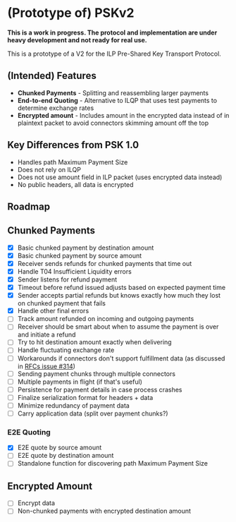 # (Prototype of) PSKv2

**This is a work in progress. The protocol and implementation are under heavy development and not ready for real use.**

This is a prototype of a V2 for the ILP Pre-Shared Key Transport Protocol.

## (Intended) Features

- **Chunked Payments** - Splitting and reassembling larger payments
- **End-to-end Quoting** - Alternative to ILQP that uses test payments to determine exchange rates
- **Encrypted amount** - Includes amount in the encrypted data instead of in plaintext packet to avoid connectors skimming amount off the top

## Key Differences from PSK 1.0

- Handles path Maximum Payment Size
- Does not rely on ILQP
- Does not use amount field in ILP packet (uses encrypted data instead)
- No public headers, all data is encrypted

## Roadmap

## Chunked Payments

- [x] Basic chunked payment by destination amount
- [x] Basic chunked payment by source amount
- [x] Receiver sends refunds for chunked payments that time out
- [x] Handle T04 Insufficient Liquidity errors
- [x] Sender listens for refund payment
- [x] Timeout before refund issued adjusts based on expected payment time
- [x] Sender accepts partial refunds but knows exactly how much they lost on chunked payment that fails
- [x] Handle other final errors
- [ ] Track amount refunded on incoming and outgoing payments
- [ ] Receiver should be smart about when to assume the payment is over and initiate a refund
- [ ] Try to hit destination amount exactly when delivering
- [ ] Handle fluctuating exchange rate
- [ ] Workarounds if connectors don't support fulfillment data (as discussed in [RFCs issue #314](https://github.com/interledger/rfcs/issues/314))
- [ ] Sending payment chunks through multiple connectors
- [ ] Multiple payments in flight (if that's useful)
- [ ] Persistence for payment details in case process crashes
- [ ] Finalize serialization format for headers + data
- [ ] Minimize redundancy of payment data
- [ ] Carry application data (split over payment chunks?)

### E2E Quoting

- [x] E2E quote by source amount
- [ ] E2E quote by destination amount
- [ ] Standalone function for discovering path Maximum Payment Size

## Encrypted Amount

- [ ] Encrypt data
- [ ] Non-chunked payments with encrypted destination amount
